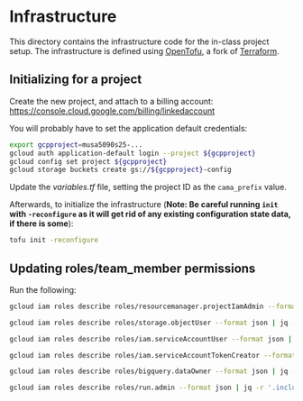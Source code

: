 # Infrastructure

This directory contains the infrastructure code for the in-class project setup. The infrastructure is defined using [OpenTofu](https://opentofu.org/docs/intro/), a fork of [Terraform](https://www.terraform.io/).

## Initializing for a project

Create the new project, and attach to a billing account: https://console.cloud.google.com/billing/linkedaccount

You will probably have to set the application default credentials:

```bash
export gcpproject=musa5090s25-...
gcloud auth application-default login --project ${gcpproject}
gcloud config set project ${gcpproject}
gcloud storage buckets create gs://${gcpproject}-config
```

Update the _variables.tf_ file, setting the project ID as the `cama_prefix` value.

Afterwards, to initialize the infrastructure (**Note: Be careful running `init` with `-reconfigure` as it will get rid of any existing configuration state data, if there is some**):

```bash
tofu init -reconfigure
```

## Updating roles/team_member permissions

Run the following:

```bash
gcloud iam roles describe roles/resourcemanager.projectIamAdmin --format json | jq -r '.includedPermissions | join("\n")' > permissions/project_iam_admin.txt

gcloud iam roles describe roles/storage.objectUser --format json | jq -r '.includedPermissions | join("\n")' > permissions/storage_object_user.txt

gcloud iam roles describe roles/iam.serviceAccountUser --format json | jq -r '.includedPermissions | join("\n")' > permissions/service_account_user.txt

gcloud iam roles describe roles/iam.serviceAccountTokenCreator --format json | jq -r '.includedPermissions | join("\n")' > permissions/service_account_token_creator.txt

gcloud iam roles describe roles/bigquery.dataOwner --format json | jq -r '.includedPermissions | join("\n")' > permissions/bq_data_owner.txt

gcloud iam roles describe roles/run.admin --format json | jq -r '.includedPermissions | join("\n")' > permissions/run_admin.txt
```